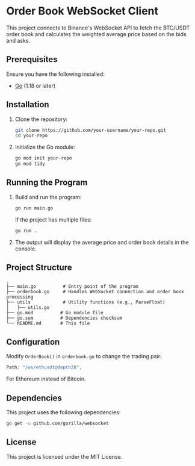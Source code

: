 # Order Book WebSocket Client

This project connects to Binance's WebSocket API to fetch the BTC/USDT order book and calculates the weighted average price based on the bids and asks.

## Prerequisites

Ensure you have the following installed:
- [Go](https://go.dev/doc/install) (1.18 or later)

## Installation

1. Clone the repository:
   ```sh
   git clone https://github.com/your-username/your-repo.git
   cd your-repo
   ```

2. Initialize the Go module:
   ```sh
   go mod init your-repo
   go mod tidy
   ```

## Running the Program

1. Build and run the program:
   ```sh
   go run main.go
   ```

   If the project has multiple files:
   ```sh
   go run .
   ```

2. The output will display the average price and order book details in the console.

## Project Structure

```
.
├── main.go          # Entry point of the program
├── orderbook.go     # Handles WebSocket connection and order book processing
├── utils            # Utility functions (e.g., ParseFloat)
│   ├── utils.go
├── go.mod          # Go module file
├── go.sum          # Dependencies checksum
└── README.md       # This file
```

## Configuration

Modify `OrderBook()` in `orderbook.go` to change the trading pair:
```go
Path: "/ws/ethusdt@depth20",
```
For Ethereum instead of Bitcoin.

## Dependencies

This project uses the following dependencies:
```sh
go get -u github.com/gorilla/websocket
```

## License

This project is licensed under the MIT License.

